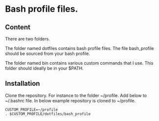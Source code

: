 # Bash profile files. 
## Content
There are two folders. 

The folder named dotfiles contains bash profile files. The file bash_profile
should be sourced from your bash profile. 

The folder named bin contains various custom commands that I use. This folder should ideally be in your $PATH.

## Installation

Clone the repository. For instance to the folder ~/profile. Add below to ~/.bashrc file. In below example repository is cloned to ~/profile.

````
CUSTOM_PROFILE=~/profile
. $CUSTOM_PROFILE/dotfiles/bash_profile
````
